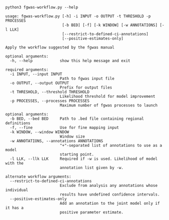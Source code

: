 `python3 fgwas-workflow.py --help`

    usage: fgwas-workflow.py [-h] -i INPUT -o OUTPUT -t THRESHOLD -p PROCESSES
                             [-b BED] [-f] [-k WINDOW] [-w ANNOTATIONS] [-l LLK]
                             [--restrict-to-defined-ci-annotations]
                             [--positive-estimates-only]

    Apply the workflow suggested by the fgwas manual

    optional arguments:
      -h, --help            show this help message and exit

    required arguments:
      -i INPUT, --input INPUT
                            Path to fgwas input file
      -o OUTPUT, --output OUTPUT
                            Prefix for output files
      -t THRESHOLD, --threshold THRESHOLD
                            Likelihood threshold for model improvement
      -p PROCESSES, --processes PROCESSES
                            Maximum number of fgwas processes to launch

    optional arguments:
      -b BED, --bed BED     Path to .bed file containing regional definitions
      -f, --fine            Use for fine mapping input
      -k WINDOW, --window WINDOW
                            Window size
      -w ANNOTATIONS, --annotations ANNOTATIONS
                            "+"-separated list of annotations to use as a model
                            starting point.
      -l LLK, --llk LLK     Required if -w is used. Likelihood of model with the
                            annotation list given by -w.

    alternate workflow arguments:
      --restrict-to-defined-ci-annotations
                            Exclude from analysis any annotations whose individual
                            results have undefined confidence intervals.
      --positive-estimates-only
                            Add an annotation to the joint model only if it has a
                            positive parameter estimate.
